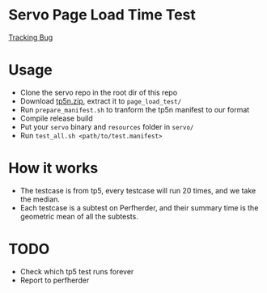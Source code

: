 Servo Page Load Time Test
==============

[Tracking Bug](https://github.com/servo/servo/issues/10452)

# Usage
* Clone the servo repo in the root dir of this repo
* Download [tp5n.zip](http://people.mozilla.org/~jmaher/taloszips/zips/tp5n.zip), extract it to `page_load_test/`
* Run `prepare_manifest.sh` to tranform the tp5n manifest to our format
* Compile release build
* Put your `servo` binary and `resources` folder in `servo/`
* Run `test_all.sh <path/to/test.manifest>`

# How it works
* The testcase is from tp5, every testcase will run 20 times, and we take the median.
* Each testcase is a subtest on Perfherder, and their summary time is the geometric mean of all the subtests.

# TODO
* Check which tp5 test runs forever
* Report to perfherder
